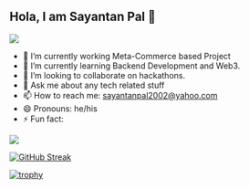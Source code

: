 ## Hola, I am Sayantan Pal 👋

![](https://komarev.com/ghpvc/?username=sayantan135)

- 🔭 I’m currently working Meta-Commerce based Project
- 🌱 I’m currently learning Backend Development and Web3.
- 👯 I’m looking to collaborate on hackathons.
- 💬 Ask me about any tech related stuff
- 📫 How to reach me: sayantanpal2002@yahoo.com 
- 😄 Pronouns: he/his
- ⚡ Fun fact: 

<image src = "https://github-readme-stats.vercel.app/api?username=sayantan135&&show_icons=true&title_color=ffffff&icon_color=bb2acf&text_color=daf7dc&bg_color=151515">
  
[![GitHub Streak](https://github-readme-streak-stats.herokuapp.com/?user=sayantan135&theme=dark)](https://git.io/streak-stats)
  
[![trophy](https://github-profile-trophy.vercel.app/?username=sayantan135&theme=ads-juicy-fresh)](https://github.com/ryo-ma/github-profile-trophy)
  


  
